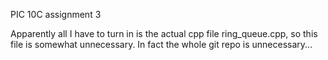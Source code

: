 PIC 10C assignment 3

Apparently all I have to turn in is the actual cpp file ring_queue.cpp,
so this file is somewhat unnecessary.
In fact the whole git repo is unnecessary...
